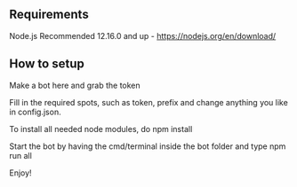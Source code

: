 

## Requirements

Node.js Recommended 12.16.0 and up - https://nodejs.org/en/download/



## How to setup

Make a bot here and grab the token

Fill in the required spots, such as token, prefix and change anything you like in config.json.

To install all needed node modules, do npm install

Start the bot by having the cmd/terminal inside the bot folder and type npm run all

Enjoy!